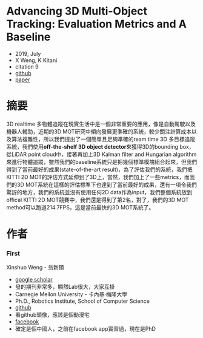 # Advancing 3D Multi-Object Tracking: Evaluation Metrics and A Baseline
* 2019, July
* X Weng, K Kitani
* citation 9
* [github](https://github.com/xinshuoweng/AB3DMOT)
* [paper](https://arxiv.org/abs/1907.03961)

# 摘要
3D realtime 多物體追蹤在現實生活中是一個非常重要的應用，像是自動駕駛以及機器人輔助，近期的3D MOT研究中傾向發展更準確的系統，較少關注計算成本以及算法複雜性，所以我們提出了一個簡單且足夠準確的ream time 3D 多目標追蹤系統，我們使用**off-the-shelf 3D object detector**來獲得3D的bounding box，從LiDAR point cloud中，接著再加上3D Kalman filter and Hungarian algorithm來進行物體追蹤，雖然我們的baseline系統只是把幾個標準模塊組合起來，但我們得到了當前最好的成果(state-of-the-art result)，為了評估我們的系統，我們把KITTI 2D MOT的評估方式延伸到了3D上，當然，我們加上了一些metrics，而我們的3D MOT系統在這樣的評估標準下也達到了當前最好的成果，還有一項令我們驚訝的地方，我們的系統並沒有使用任何2D data作為input，我們整個系統放到offical KITTI 2D MOT競賽中，我們還是得到了第2名，對了，我們的3D MOT method可以跑道214.7FPS，這是當前最快的3D MOT系統了。

# 作者
### First
Xinshuo Weng - 翁新碩
* [google scholar](https://scholar.google.com/citations?user=dthSEsoAAAAJ&hl=en)
* 發的期刊非常多，顯然Lab很大，大家互掛
* Carnegie Mellon University - 卡內基·梅隆大學
* Ph.D., Robotics Institute, School of Computer Science
* [github](https://github.com/xinshuoweng)
* 看github頭像，應該是個動漫宅
* [facebook](https://www.facebook.com/wengxinshuo)
* 確定是個中國人，之前在facebook app實習過，現在是PhD
